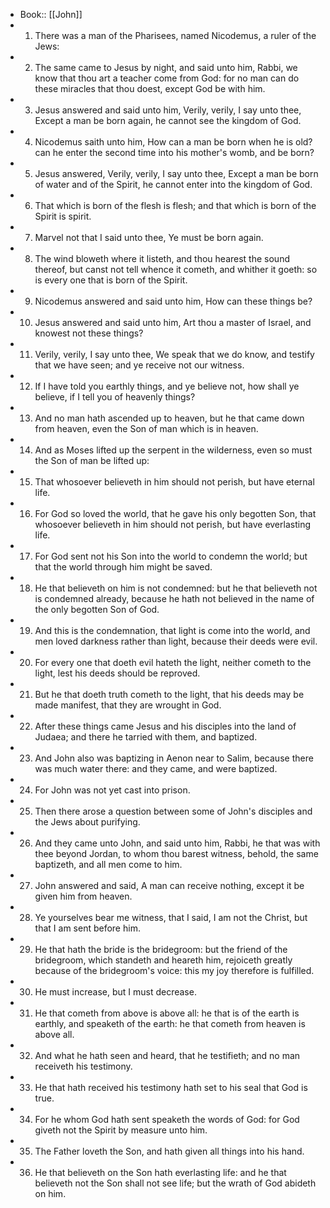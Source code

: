 - Book:: [[John]]
- 1. There was a man of the Pharisees, named Nicodemus, a ruler of the Jews:
- 2. The same came to Jesus by night, and said unto him, Rabbi, we know that thou art a teacher come from God: for no man can do these miracles that thou doest, except God be with him.
- 3. Jesus answered and said unto him, Verily, verily, I say unto thee, Except a man be born again, he cannot see the kingdom of God.
- 4. Nicodemus saith unto him, How can a man be born when he is old? can he enter the second time into his mother's womb, and be born?
- 5. Jesus answered, Verily, verily, I say unto thee, Except a man be born of water and of the Spirit, he cannot enter into the kingdom of God.
- 6. That which is born of the flesh is flesh; and that which is born of the Spirit is spirit.
- 7. Marvel not that I said unto thee, Ye must be born again.
- 8. The wind bloweth where it listeth, and thou hearest the sound thereof, but canst not tell whence it cometh, and whither it goeth: so is every one that is born of the Spirit.
- 9. Nicodemus answered and said unto him, How can these things be?
- 10. Jesus answered and said unto him, Art thou a master of Israel, and knowest not these things?
- 11. Verily, verily, I say unto thee, We speak that we do know, and testify that we have seen; and ye receive not our witness.
- 12. If I have told you earthly things, and ye believe not, how shall ye believe, if I tell you of heavenly things?
- 13. And no man hath ascended up to heaven, but he that came down from heaven, even the Son of man which is in heaven.
- 14. And as Moses lifted up the serpent in the wilderness, even so must the Son of man be lifted up:
- 15. That whosoever believeth in him should not perish, but have eternal life.
- 16. For God so loved the world, that he gave his only begotten Son, that whosoever believeth in him should not perish, but have everlasting life.
- 17. For God sent not his Son into the world to condemn the world; but that the world through him might be saved.
- 18. He that believeth on him is not condemned: but he that believeth not is condemned already, because he hath not believed in the name of the only begotten Son of God.
- 19. And this is the condemnation, that light is come into the world, and men loved darkness rather than light, because their deeds were evil.
- 20. For every one that doeth evil hateth the light, neither cometh to the light, lest his deeds should be reproved.
- 21. But he that doeth truth cometh to the light, that his deeds may be made manifest, that they are wrought in God.
- 22. After these things came Jesus and his disciples into the land of Judaea; and there he tarried with them, and baptized.
- 23. And John also was baptizing in Aenon near to Salim, because there was much water there: and they came, and were baptized.
- 24. For John was not yet cast into prison.
- 25. Then there arose a question between some of John's disciples and the Jews about purifying.
- 26. And they came unto John, and said unto him, Rabbi, he that was with thee beyond Jordan, to whom thou barest witness, behold, the same baptizeth, and all men come to him.
- 27. John answered and said, A man can receive nothing, except it be given him from heaven.
- 28. Ye yourselves bear me witness, that I said, I am not the Christ, but that I am sent before him.
- 29. He that hath the bride is the bridegroom: but the friend of the bridegroom, which standeth and heareth him, rejoiceth greatly because of the bridegroom's voice: this my joy therefore is fulfilled.
- 30. He must increase, but I must decrease.
- 31. He that cometh from above is above all: he that is of the earth is earthly, and speaketh of the earth: he that cometh from heaven is above all.
- 32. And what he hath seen and heard, that he testifieth; and no man receiveth his testimony.
- 33. He that hath received his testimony hath set to his seal that God is true.
- 34. For he whom God hath sent speaketh the words of God: for God giveth not the Spirit by measure unto him.
- 35. The Father loveth the Son, and hath given all things into his hand.
- 36. He that believeth on the Son hath everlasting life: and he that believeth not the Son shall not see life; but the wrath of God abideth on him.
